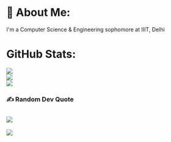 # 💫 About Me:
I'm a Computer Science & Engineering sophomore at IIIT, Delhi

# GitHub Stats:
![](https://github-readme-stats.vercel.app/api?username=adityagirdhar&theme=dark&hide_border=false&include_all_commits=false&count_private=true)<br/>
![](https://github-readme-streak-stats.herokuapp.com/?user=adityagirdhar&theme=dark&hide_border=false)<br/>
![](https://github-readme-stats.vercel.app/api/top-langs/?username=adityagirdhar&theme=dark&hide_border=false&include_all_commits=false&count_private=true&layout=compact)

### ✍️ Random Dev Quote
![](https://quotes-github-readme.vercel.app/api?type=vetical&theme=dark)
---
[![](https://visitcount.itsvg.in/api?id=adityagirdhar&icon=5&color=12)](https://visitcount.itsvg.in)

<!-- Proudly created with GPRM ( https://gprm.itsvg.in ) -->
